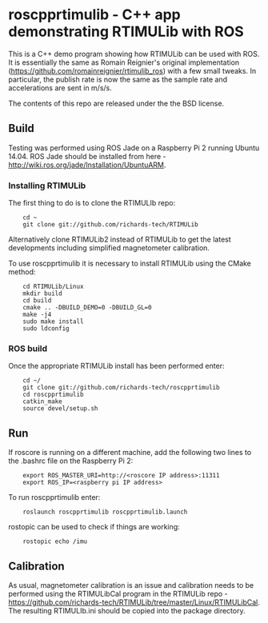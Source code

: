 # roscpprtimulib - C++ app demonstrating RTIMULib with ROS
This is a C++ demo program showing how RTIMULib can be used with ROS. It is essentially the same as Romain Reignier's original implementation (https://github.com/romainreignier/rtimulib_ros) with a few small tweaks. In particular, the publish rate is now the same as the sample rate and accelerations are sent in m/s/s.

The contents of this repo are released under the the BSD license.

## Build
Testing was performed using ROS Jade on a Raspberry Pi 2 running Ubuntu 14.04. ROS Jade should be installed from here - http://wiki.ros.org/jade/Installation/UbuntuARM.

### Installing RTIMULib
The first thing to do is to clone the RTIMULIb repo:

        cd ~
        git clone git://github.com/richards-tech/RTIMULib
        
Alternatively clone RTIMULib2 instead of RTIMULib to get the latest developments including simplified magnetometer calibration.

To use roscpprtimulib it is necessary to install RTIMULib using the CMake method:

        cd RTIMULib/Linux
        mkdir build
        cd build
        cmake .. -DBUILD_DEMO=0 -DBUILD_GL=0
        make -j4
        sudo make install
        sudo ldconfig

### ROS build
Once the appropriate RTIMULib install has been performed enter:

        cd ~/
        git clone git://github.com/richards-tech/roscpprtimulib
        cd roscpprtimulib 
        catkin_make
        source devel/setup.sh
    
## Run
If roscore is running on a different machine, add the following two lines to the .bashrc file on the Raspberry Pi 2:

        export ROS_MASTER_URI=http://<roscore IP address>:11311
        export ROS_IP=<raspberry pi IP address>

To run roscpprtimulib enter:

        roslaunch roscpprtimulib roscpprtimulib.launch
    
rostopic can be used to check if things are working:

        rostopic echo /imu

## Calibration
As usual, magnetometer calibration is an issue and calibration needs to be performed using the RTIMULibCal program in the RTIMULib repo - https://github.com/richards-tech/RTIMULib/tree/master/Linux/RTIMULibCal. The resulting RTIMULIb.ini should be copied into the package directory.

